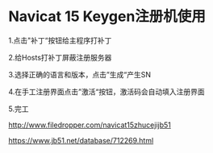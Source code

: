 # Navicat 15 Keygen注册机使用


1.点击"补丁“按钮给主程序打补丁

2.给Hosts打补丁屏蔽注册服务器

3.选择正确的语言和版本，点击”生成“产生SN

4.在手工注册界面点击”激活“按钮，激活码会自动填入注册界面

5.完工




http://www.filedropper.com/navicat15zhucejijb51




https://www.jb51.net/database/712269.html